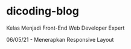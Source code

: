 # dicoding-blog
Kelas Menjadi Front-End Web Developer Expert

06/05/21 - Menerapkan Responsive Layout
